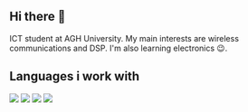 ## Hi there 👋

<!--
**B-zieba/B-zieba** is a ✨ _special_ ✨ repository because its `README.md` (this file) appears on your GitHub profile.

Here are some ideas to get you started:

- 🔭 I’m currently working on ...
- 🌱 I’m currently learning ...
- 👯 I’m looking to collaborate on ...
- 🤔 I’m looking for help with ...
- 💬 Ask me about ...
- 📫 How to reach me: ...
- 😄 Pronouns: ...
- ⚡ Fun fact: ...
-->
ICT student at AGH University.
My main interests are wireless communications and DSP. I'm also learning electronics 😉. <br/>

Languages i work with
-----

![](https://img.icons8.com/color/48/c-plus-plus-logo.png)
![](https://img.icons8.com/fluency/48/c-programming.png) 
![](https://img.icons8.com/color/48/python--v1.png)
![](https://img.icons8.com/fluency/48/matlab.png)




